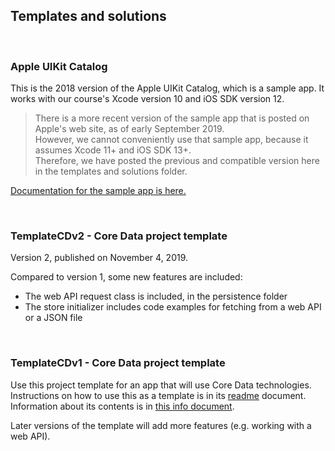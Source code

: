 ## Templates and solutions

<br>

### Apple UIKit Catalog

This is the 2018 version of the Apple UIKit Catalog, which is a sample app. It works with our course's Xcode version 10 and iOS SDK version 12. 

> There is a more recent version of the sample app that is posted on Apple's web site, as of early September 2019.  
> However, we cannot conveniently use that sample app, because it assumes Xcode 11+ and iOS SDK 13+.  
> Therefore, we have posted the previous and compatible version here in the templates and solutions folder. 

[Documentation for the sample app is here.](https://developer.apple.com/documentation/uikit/views_and_controls/uikit_catalog_creating_and_customizing_views_and_controls#//apple_ref/doc/uid/DTS40007710)

<br>

### TemplateCDv2 - Core Data project template

Version 2, published on November 4, 2019. 

Compared to version 1, some new features are included:
* The web API request class is included, in the persistence folder 
* The store initializer includes code examples for fetching from a web API or a JSON file

<br>

### TemplateCDv1 - Core Data project template

Use this project template for an app that will use Core Data technologies.  
Instructions on how to use this as a template is in its [readme](TemplateCDv1/README.md) document.  
Information about its contents is in [this info document](https://dps923.ca/topics/info-project-template-core-data). 

Later versions of the template will add more features (e.g. working with a web API). 

<br>
